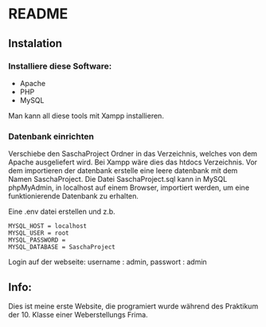 # README

## Instalation 
### Installiere diese Software:

- Apache
- PHP
- MySQL

Man kann all diese tools mit Xampp installieren. 

### Datenbank einrichten

Verschiebe den SaschaProject Ordner in das Verzeichnis, welches von dem Apache ausgeliefert wird. Bei Xampp wäre dies das htdocs Verzeichnis.
Vor dem importieren der datenbank erstelle eine leere datenbank mit dem Namen SaschaProject. 
Die Datei SaschaProject.sql kann in MySQL phpMyAdmin, in localhost auf einem Browser, importiert werden, um eine funktionierende Datenbank zu erhalten.


Eine .env datei erstellen und z.b. 
```
MYSQL_HOST = localhost 
MYSQL_USER = root 
MYSQL_PASSWORD = 
MYSQL_DATABASE = SaschaProject 
```
Login auf der webseite: username : admin, passwort : admin

## Info:
Dies ist meine erste Website, die programiert wurde während des Praktikum der 10. Klasse einer Weberstellungs Frima. 


